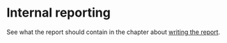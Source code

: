 # Internal reporting

See what the report should contain in the chapter about [writing the report](response.initial_writeup.md).


